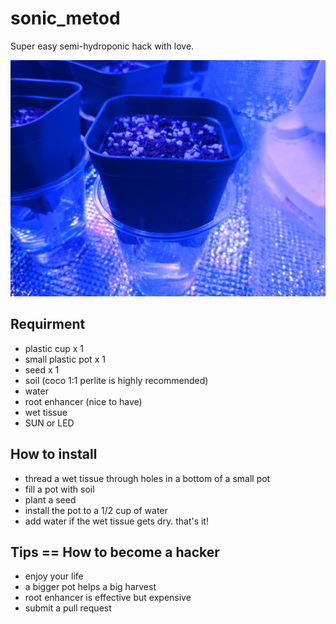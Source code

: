 # sonic_metod
Super easy semi-hydroponic hack with love.

![sample](1583044380980609577569569458035.jpg)

## Requirment

- plastic cup x 1
- small plastic pot x 1
- seed x 1
- soil (coco 1:1 perlite is highly recommended)
- water
- root enhancer (nice to have)
- wet tissue
- SUN or LED


## How to install

- thread a wet tissue through holes in a bottom of a small pot
- fill a pot with soil
- plant a seed
- install the pot to a 1/2 cup of water
- add water if the wet tissue gets dry. that's it!

## Tips == How to become a hacker

- enjoy your life
- a bigger pot helps a big harvest
- root enhancer is effective but expensive
- submit a pull request
